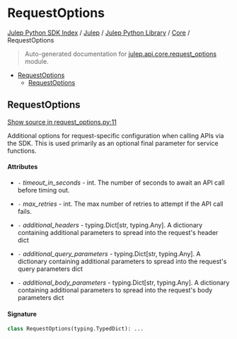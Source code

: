 # RequestOptions

[Julep Python SDK Index](../../../README.md#julep-python-sdk-index) / [Julep](../../index.md#julep) / [Julep Python Library](../index.md#julep-python-library) / [Core](./index.md#core) / RequestOptions

> Auto-generated documentation for [julep.api.core.request_options](../../../../../../../julep/api/core/request_options.py) module.

- [RequestOptions](#requestoptions)
  - [RequestOptions](#requestoptions-1)

## RequestOptions

[Show source in request_options.py:11](../../../../../../../julep/api/core/request_options.py#L11)

Additional options for request-specific configuration when calling APIs via the SDK.
This is used primarily as an optional final parameter for service functions.

#### Attributes

- `-` *timeout_in_seconds* - int. The number of seconds to await an API call before timing out.

- `-` *max_retries* - int. The max number of retries to attempt if the API call fails.

- `-` *additional_headers* - typing.Dict[str, typing.Any]. A dictionary containing additional parameters to spread into the request's header dict

- `-` *additional_query_parameters* - typing.Dict[str, typing.Any]. A dictionary containing additional parameters to spread into the request's query parameters dict

- `-` *additional_body_parameters* - typing.Dict[str, typing.Any]. A dictionary containing additional parameters to spread into the request's body parameters dict

#### Signature

```python
class RequestOptions(typing.TypedDict): ...
```
